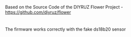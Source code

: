 
Based on the Source Code of the DIYRUZ Flower Project - https://github.com/diyruz/flower
#
The firmware works correctly with the fake ds18b20 sensor
